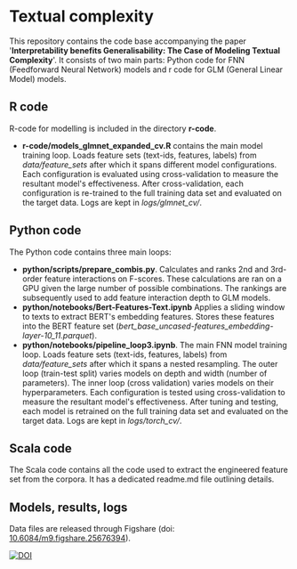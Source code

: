 # Textual complexity
This repository contains the code base accompanying the paper '__Interpretability benefits Generalisability: The Case of Modeling Textual Complexity__'. 
It consists of two main parts: Python code for FNN (Feedforward Neural Network) models and r code for GLM (General Linear Model) models.

## R code
R-code for modelling is included in the directory __r-code__. 
* __r-code/models_glmnet_expanded_cv.R__ contains the main model training loop. Loads feature sets (text-ids, features, labels) from _data/feature_sets_ after which it spans different model configurations. Each configuration is evaluated using cross-validation to measure the resultant model's effectiveness. After cross-validation, each configuration is re-trained to the full training data set and evaluated on the target data. Logs are kept in _logs/glmnet_cv/_.    

## Python code
The Python code contains three main loops:
* __python/scripts/prepare_combis.py__. Calculates and ranks 2nd and 3rd-order feature interactions on F-scores. These calculations are ran on a GPU given the large number of possible combinations. The rankings are subsequently used to add feature interaction depth to GLM models.
* __python/notebooks/Bert-Features-Text.ipynb__ Applies a sliding window to texts to extract BERT's embedding features. Stores these features into the BERT feature set (_bert_base_uncased-features_embedding-layer-10_11.parquet_). 
* __python/notebooks/pipeline_loop3.ipynb__. The main FNN model training loop. Loads feature sets (text-ids, features, labels) from _data/feature_sets_ after which it spans a nested resampling. The outer loop (train-test split) varies models on depth and width (number of parameters). The inner loop (cross validation) varies models on their hyperparameters. Each configuration is tested using cross-validation to measure the resultant model's effectiveness. After tuning and testing, each model is retrained on the full training data set and evaluated on the target data. Logs are kept in _logs/torch_cv/_. 

## Scala code
The Scala code contains all the code used to extract the engineered feature set from the corpora. It has a dedicated readme.md file outlining details.

## Models, results, logs
Data files are released through Figshare (doi: [10.6084/m9.figshare.25676394](https://doi.org/10.6084/m9.figshare.25676394)).

[![DOI](https://zenodo.org/badge/758700892.svg)](https://doi.org/10.5281/zenodo.14359834)